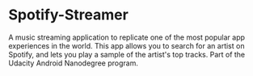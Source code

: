 # Spotify-Streamer

A music streaming application to replicate one of the most popular app experiences in the world. This app allows you to search for an artist on Spotify, and lets you play a sample of the artist's top tracks. Part of the Udacity Android Nanodegree program.
